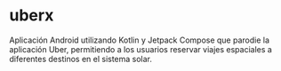 # uberx
Aplicación Android utilizando Kotlin y Jetpack Compose que parodie la aplicación Uber, permitiendo a los usuarios reservar viajes espaciales a diferentes destinos en el sistema solar.
